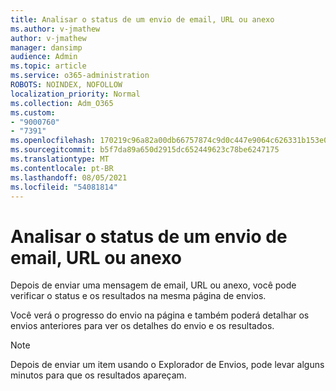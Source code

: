 ```yaml
---
title: Analisar o status de um envio de email, URL ou anexo
ms.author: v-jmathew
author: v-jmathew
manager: dansimp
audience: Admin
ms.topic: article
ms.service: o365-administration
ROBOTS: NOINDEX, NOFOLLOW
localization_priority: Normal
ms.collection: Adm_O365
ms.custom:
- "9000760"
- "7391"
ms.openlocfilehash: 170219c96a82a00db66757874c9d0c447e9064c626331b153e070ad9010f7e7b
ms.sourcegitcommit: b5f7da89a650d2915dc652449623c78be6247175
ms.translationtype: MT
ms.contentlocale: pt-BR
ms.lasthandoff: 08/05/2021
ms.locfileid: "54081814"
---
```

# <a name="review-the-status-of-an-email-url-or-attachment-submission"></a>Analisar o status de um envio de email, URL ou anexo

Depois de enviar uma mensagem de email, URL ou anexo, você pode verificar o status e os resultados na mesma página de envios.

Você verá o progresso do envio na página e também poderá detalhar os envios anteriores para ver os detalhes do envio e os resultados.

> [!NOTE]
> Depois de enviar um item usando o Explorador de Envios, pode levar alguns minutos para que os resultados apareçam.
